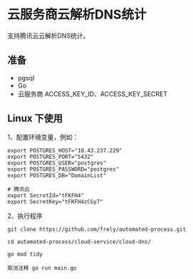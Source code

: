 # 云服务商云解析DNS统计
支持腾讯云云解析DNS统计。

## 准备
- pgsql
- Go
- 云服务商 ACCESS_KEY_ID、ACCESS_KEY_SECRET

## Linux 下使用
1、配置环境变量，例如：
```shell
export POSTGRES_HOST="10.43.237.229"
export POSTGRES_PORT="5432"
export POSTGRES_USER="postgres"
export POSTGRES_PASSWORD="postgres"
export POSTGRES_DB="DomainList"

# 腾讯云
export SecretId="tFKFH4"
export SecretKey="tFKFH4zCGy7"
```
2、执行程序
```shell
git clone https://github.com/frely/automated-process.git

cd automated-process/cloud-service/cloud-dns/

go mod tidy

取消注释 go run main.go
```